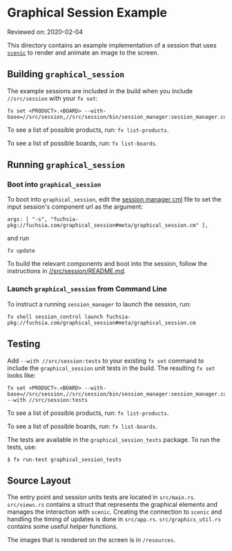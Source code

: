 # Graphical Session Example

Reviewed on: 2020-02-04

This directory contains an example implementation of a session that uses [`scenic`](//src/ui/scenic) to render and animate an image to the screen.

## Building `graphical_session`

The example sessions are included in the build when you include `//src/session` with your `fx set`:

```
fx set <PRODUCT>.<BOARD> --with-base=//src/session,//src/session/bin/session_manager:session_manager.config
```

To see a list of possible products, run: `fx list-products`.

To see a list of possible boards, run: `fx list-boards`.

## Running `graphical_session`
### Boot into `graphical_session`

To boot into `graphical_session`, edit the [session manager cml](//src/session/bin/session_manager/meta/session_manager.cml) file to set the input session's component url as the argument:
```
args: [ "-s", "fuchsia-pkg://fuchsia.com/graphical_session#meta/graphical_session.cm" ],
```
and run
```
fx update
```

To build the relevant components and boot into the session, follow the instructions in [//src/session/README.md](//src/session/README.md).

### Launch `graphical_session` from Command Line

To instruct a running `session_manager` to launch the session, run:
```
fx shell session_control launch fuchsia-pkg://fuchsia.com/graphical_session#meta/graphical_session.cm
```

## Testing

Add `--with //src/session:tests` to your existing `fx set` command to include the `graphical_session` unit tests in the build. The resulting `fx set` looks like:
```
fx set <PRODUCT>.<BOARD> --with-base=//src/session,//src/session/bin/session_manager:session_manager.config --with //src/session:tests
```
To see a list of possible products, run: `fx list-products`.

To see a list of possible boards, run: `fx list-boards`.

The tests are available in the `graphical_session_tests` package. To run the tests, use:
```
$ fx run-test graphical_session_tests
```

## Source Layout

The entry point and session units tests are located in `src/main.rs`. `src/views.rs` contains a struct that represents the graphical elements and manages the interaction with `scenic`. Creating the connection to `scenic` and handling the timing of updates is done in `src/app.rs`. `src/graphics_util.rs` contains some useful helper functions.

The images that is rendered on the screen is in `/resources`.
